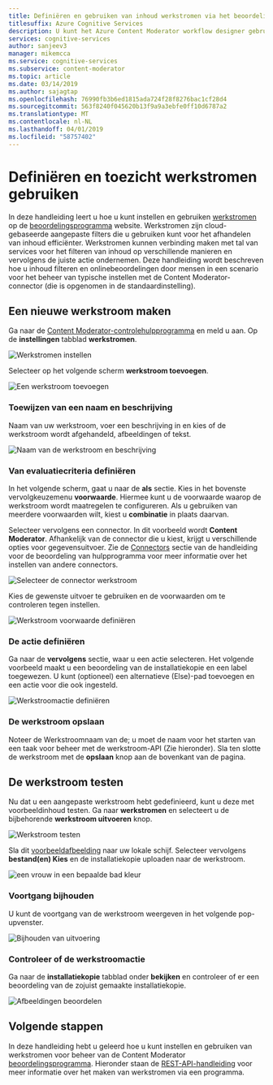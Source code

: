 ```yaml
---
title: Definiëren en gebruiken van inhoud werkstromen via het beoordelingsprogramma - Content Moderator
titlesuffix: Azure Cognitive Services
description: U kunt het Azure Content Moderator workflow designer gebruiken om aangepaste werkstromen en drempelwaarden op basis van uw inhoud beleidsregels te definiëren.
services: cognitive-services
author: sanjeev3
manager: mikemcca
ms.service: cognitive-services
ms.subservice: content-moderator
ms.topic: article
ms.date: 03/14/2019
ms.author: sajagtap
ms.openlocfilehash: 76990fb3b6ed1815ada724f28f8276bac1cf28d4
ms.sourcegitcommit: 563f8240f045620b13f9a9a3ebfe0ff10d6787a2
ms.translationtype: MT
ms.contentlocale: nl-NL
ms.lasthandoff: 04/01/2019
ms.locfileid: "58757402"
---
```

# <a name="define-and-use-moderation-workflows"></a>Definiëren en toezicht werkstromen gebruiken

In deze handleiding leert u hoe u kunt instellen en gebruiken [werkstromen](../review-api.md#workflows) op de [beoordelingsprogramma](https://contentmoderator.cognitive.microsoft.com) website. Werkstromen zijn cloud-gebaseerde aangepaste filters die u gebruiken kunt voor het afhandelen van inhoud efficiënter. Werkstromen kunnen verbinding maken met tal van services voor het filteren van inhoud op verschillende manieren en vervolgens de juiste actie ondernemen. Deze handleiding wordt beschreven hoe u inhoud filteren en onlinebeoordelingen door mensen in een scenario voor het beheer van typische instellen met de Content Moderator-connector (die is opgenomen in de standaardinstelling).

## <a name="create-a-new-workflow"></a>Een nieuwe werkstroom maken

Ga naar de [Content Moderator-controlehulpprogramma](https://contentmoderator.cognitive.microsoft.com/) en meld u aan. Op de **instellingen** tabblad **werkstromen**.

![Werkstromen instellen](images/2-workflows-0.png)

Selecteer op het volgende scherm **werkstroom toevoegen**.

![Een werkstroom toevoegen](images/2-workflows-1.png)

### <a name="assign-a-name-and-description"></a>Toewijzen van een naam en beschrijving

Naam van uw werkstroom, voer een beschrijving in en kies of de werkstroom wordt afgehandeld, afbeeldingen of tekst.

![Naam van de werkstroom en beschrijving](images/image-workflow-create.PNG)

### <a name="define-evaluation-criteria"></a>Van evaluatiecriteria definiëren

In het volgende scherm, gaat u naar de **als** sectie. Kies in het bovenste vervolgkeuzemenu **voorwaarde**. Hiermee kunt u de voorwaarde waarop de werkstroom wordt maatregelen te configureren. Als u gebruiken van meerdere voorwaarden wilt, kiest u **combinatie** in plaats daarvan. 

Selecteer vervolgens een connector. In dit voorbeeld wordt **Content Moderator**. Afhankelijk van de connector die u kiest, krijgt u verschillende opties voor gegevensuitvoer. Zie de [Connectors](./configure.md#connectors) sectie van de handleiding voor de beoordeling van hulpprogramma voor meer informatie over het instellen van andere connectors.

![Selecteer de connector werkstroom](images/image-workflow-connect-to.PNG)

Kies de gewenste uitvoer te gebruiken en de voorwaarden om te controleren tegen instellen.

![Werkstroom voorwaarde definiëren](images/image-workflow-condition.PNG)

### <a name="define-the-action"></a>De actie definiëren

Ga naar de **vervolgens** sectie, waar u een actie selecteren. Het volgende voorbeeld maakt u een beoordeling van de installatiekopie en een label toegewezen. U kunt (optioneel) een alternatieve (Else)-pad toevoegen en een actie voor die ook ingesteld.

![Werkstroomactie definiëren](images/image-workflow-action.PNG)

### <a name="save-the-workflow"></a>De werkstroom opslaan

Noteer de Werkstroomnaam van de; u moet de naam voor het starten van een taak voor beheer met de werkstroom-API (Zie hieronder). Sla ten slotte de werkstroom met de **opslaan** knop aan de bovenkant van de pagina.

## <a name="test-the-workflow"></a>De werkstroom testen

Nu dat u een aangepaste werkstroom hebt gedefinieerd, kunt u deze met voorbeeldinhoud testen. Ga naar **werkstromen** en selecteert u de bijbehorende **werkstroom uitvoeren** knop.

![Werkstroom testen](images/image-workflow-execute.PNG)

Sla dit [voorbeeldafbeelding](https://moderatorsampleimages.blob.core.windows.net/samples/sample3.png) naar uw lokale schijf. Selecteer vervolgens **bestand(en) Kies** en de installatiekopie uploaden naar de werkstroom.

![een vrouw in een bepaalde bad kleur](images/sample-racy.PNG)

### <a name="track-progress"></a>Voortgang bijhouden

U kunt de voortgang van de werkstroom weergeven in het volgende pop-upvenster.

![Bijhouden van uitvoering](images/image-workflow-job.PNG)

### <a name="verify-workflow-action"></a>Controleer of de werkstroomactie

Ga naar de **installatiekopie** tabblad onder **bekijken** en controleer of er een beoordeling van de zojuist gemaakte installatiekopie.

![Afbeeldingen beoordelen](images/image-workflow-review.PNG)

## <a name="next-steps"></a>Volgende stappen

In deze handleiding hebt u geleerd hoe u kunt instellen en gebruiken van werkstromen voor beheer van de Content Moderator [beoordelingsprogramma](https://contentmoderator.cognitive.microsoft.com). Hieronder staan de [REST-API-handleiding](../try-review-api-workflow.md) voor meer informatie over het maken van werkstromen via een programma.
